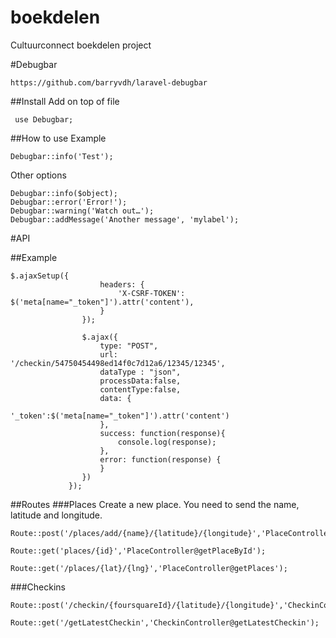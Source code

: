 # boekdelen
Cultuurconnect boekdelen project


#Debugbar
```
https://github.com/barryvdh/laravel-debugbar
```

##Install
Add on top of file
```
 use Debugbar;
```

##How to use
Example
```
Debugbar::info('Test');
```

Other options
```
Debugbar::info($object);
Debugbar::error('Error!');
Debugbar::warning('Watch out…');
Debugbar::addMessage('Another message', 'mylabel');
```


#API

##Example
```
$.ajaxSetup({
                    headers: {
                        'X-CSRF-TOKEN': $('meta[name="_token"]').attr('content'),
                    }
                });

                $.ajax({
                    type: "POST",
                    url: '/checkin/54750454498ed14f0c7d12a6/12345/12345',
                    dataType : "json",
                    processData:false,
                    contentType:false,
                    data: {
                         '_token':$('meta[name="_token"]').attr('content')
                    },
                    success: function(response){
                        console.log(response);
                    },
                    error: function(response) {
                    }
                })
             });
```

##Routes
###Places
Create a new place. You need to send the name, latitude and longitude.
```
Route::post('/places/add/{name}/{latitude}/{longitude}','PlaceController@addPlace');
```
```
Route::get('places/{id}','PlaceController@getPlaceById');
```
```
Route::get('/places/{lat}/{lng}','PlaceController@getPlaces');
```
###Checkins
```
Route::post('/checkin/{foursquareId}/{latitude}/{longitude}','CheckinController@checkin');
```
```
Route::get('/getLatestCheckin','CheckinController@getLatestCheckin');
```
